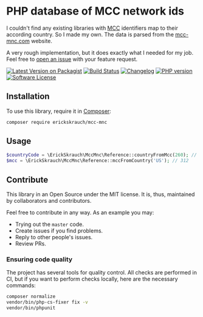 # PHP database of MCC network ids

I couldn't find any existing libraries with [MCC](https://en.wikipedia.org/wiki/Mobile_country_code) identifiers map to their according country. So I made my own. The data is parsed from the [mcc-mnc.com](https://www.mcc-mnc.com) website.

A very rough implementation, but it does exactly what I needed for my job. Feel free to [open an issue](https://github.com/erickskrauch/mcc-mnc/issues/new) with your feature request. 

[![Latest Version on Packagist](https://img.shields.io/packagist/v/erickskrauch/mcc-mnc.svg?style=flat-square)](https://packagist.org/packages/erickskrauch/mcc-mnc)
[![Build Status](https://img.shields.io/github/actions/workflow/status/erickskrauch/mcc-mnc-php/ci.yml?branch=master&style=flat-square)](https://github.com/erickskrauch/mcc-mnc-php/actions)
[![Changelog](https://img.shields.io/badge/changelog-Keep%20a%20Changelog-%23E05735?style=flat-square)](CHANGELOG.md)
[![PHP version](https://img.shields.io/packagist/dependency-v/erickskrauch/mcc-mnc/php?style=flat-square)](composer.json)
[![Software License](https://img.shields.io/badge/license-MIT-green.svg?style=flat-square)](LICENSE)

## Installation

To use this library, require it in [Composer](https://getcomposer.org):

```sh
composer require erickskrauch/mcc-mnc
```

## Usage

```php
$countryCode = \ErickSkrauch\MccMnc\Reference::countryFromMcc(260); // 'PL'
$mcc = \ErickSkrauch\MccMnc\Reference::mccFromCountry('US'); // 312
```

## Contribute

This library in an Open Source under the MIT license. It is, thus, maintained by collaborators and contributors.

Feel free to contribute in any way. As an example you may:
* Trying out the `master` code.
* Create issues if you find problems.
* Reply to other people's issues.
* Review PRs.

### Ensuring code quality

The project has several tools for quality control. All checks are performed in CI, but if you want to perform checks locally, here are the necessary commands:

```sh
composer normalize
vendor/bin/php-cs-fixer fix -v
vendor/bin/phpunit
```
